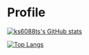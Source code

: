 # Profile

[![ks6088ts's GitHub stats](https://github-readme-stats.vercel.app/api?username=ks6088ts&hide=stars,contribs&show_icons=true&theme=dark)](https://github.com/anuraghazra/github-readme-stats)

[![Top Langs](https://github-readme-stats.vercel.app/api/top-langs/?username=ks6088ts&layout=compact&theme=dark)](https://github.com/anuraghazra/github-readme-stats)

<!--
# References
- [Managing your profile README](https://docs.github.com/en/github/setting-up-and-managing-your-github-profile/managing-your-profile-readme)
- [GitHub Readme Stats](https://github.com/anuraghazra/github-readme-stats)
 -->
